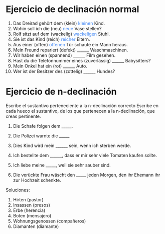 # Ejercicio de declinación normal

1. Das Dreirad gehört dem (klein) <span style="color:#4287f5">kleinen</span> Kind.
2. Wohin soll ich die (neu) <span style="color:#4287f5">neue</span> Vase stellen?
3. Rolf sitzt auf dem (wackelig) <span style="color:#4287f5">wackeligen</span> Stuhl.
4. Sie ist das Kind (reich) <span style="color:#4287f5">reicher</span> Eltern.
5. Aus einer (offen) <span style="color:#4287f5">offenen</span> Tür schaute ein Mann heraus.
6. Mein Freund repariert (defekt) ______ Waschmaschinen.
7. Wir haben einen (spannend) ______ Film gesehen.
8. Hast du die Telefonnummer eines (zuverlässig) ______ Babysitters?
9. Mein Onkel hat ein (rot) ______ Auto.
10. Wer ist der Besitzer des (zottelig) ______ Hundes?


# Ejercicio de n-declinación

Escribe el sustantivo perteneciente a la n-declinación correcto
Escribe en cada hueco el sustantivo, de los que pertenecen a la n-declinación, que creas pertinente.

1. Die Schafe folgen dem _____.

2. Die Polizei warnte die _____.

3. Dies Kind wird mein ______ sein, wenn ich sterben werde.

4. Ich bestellte dem ______, dass er mir sehr viele Tomaten kaufen sollte.

5. Ich liebe meine _____, weil sie sehr sauber sind.

6. Die verückte Frau wäscht den _____  jeden Morgen, den ihr Ehemann ihr zur Hochzeit schenkte.



Soluciones:
1. Hirten (pastor)
2. Insassen (presos)
3. Erbe (herencia)
4. Boten (mensajero)
5. Wohnungsgenossen (compañeros)
6. Diamanten (diamante)